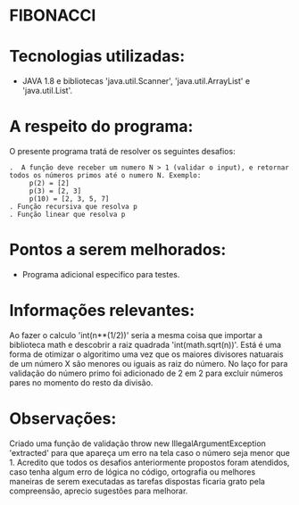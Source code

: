 <h1>FIBONACCI</h1>

# Tecnologias utilizadas:

  - JAVA 1.8 e bibliotecas 'java.util.Scanner', 'java.util.ArrayList' e 'java.util.List'.

# A respeito do programa:

  O presente programa tratá de resolver os seguintes desafios:
  
    .  A função deve receber um numero N > 1 (validar o input), e retornar todos os números primos até o numero N. Exemplo:
         p(2) = [2]
         p(3) = [2, 3]
         p(10) = [2, 3, 5, 7]
    . Função recursiva que resolva p
    . Função linear que resolva p


# Pontos a serem melhorados:
  
  - Programa adicional especifico para testes.
 
# Informações relevantes:
  Ao fazer o calculo 'int(n**(1/2))' seria a mesma coisa que importar a biblioteca math e descobrir a raiz quadrada 'int(math.sqrt(n))'. Está é uma forma de otimizar 
  o algoritimo uma vez que os maiores divisores natuarais de um número X são menores ou iguais as raiz do número. No laço for para validação do número primo foi adicionado
  de 2 em 2 para excluir números pares no momento do resto da divisão.

# Observações:
  
   Criado uma função de validação throw new IllegalArgumentException 'extracted' para que apareça um erro na tela caso o número seja menor que 1. Acredito que todos os desafios anteriormente propostos foram atendidos, caso tenha algum erro de lógica no código, ortografia ou melhores maneiras de serem executadas as tarefas dispostas ficaria grato pela compreensão, aprecio sugestões para melhorar.

